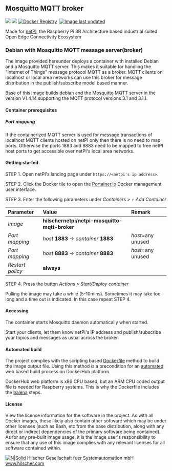 ## Mosquitto MQTT broker

[![](https://images.microbadger.com/badges/image/hilschernetpi/netpi-mosquitto-mqtt-broker.svg)](https://microbadger.com/images/hilschernetpi/netpi-mosquitto-mqtt-broker "Mosquitto MQTT Broker")
[![](https://images.microbadger.com/badges/commit/hilschernetpi/netpi-mosquitto-mqtt-broker.svg)](https://microbadger.com/images/hilschernetpi//netpi-mosquitto-mqtt-broker "Mosquitto MQTT Broker")
[![Docker Registry](https://img.shields.io/docker/pulls/hilschernetpi/netpi-mosquitto-mqtt-broker.svg)](https://registry.hub.docker.com/u/hilschernetpi/netpi-mosquitto-mqtt-broker/)&nbsp;
[![Image last updated](https://img.shields.io/badge/dynamic/json.svg?url=https://api.microbadger.com/v1/images/hilschernetpi/netpi-mosquitto-mqtt-broker&label=Image%20last%20updated&query=$.LastUpdated&colorB=007ec6)](http://microbadger.com/images/hilschernetpi/netpi-mosquitto-mqtt-broker "Image last updated")&nbsp;

Made for [netPI](https://www.netiot.com/netpi/), the Raspberry Pi 3B Architecture based industrial suited Open Edge Connectivity Ecosystem

### Debian with Mosquitto MQTT message server(broker)

The image provided hereunder deploys a container with installed Debian and a Mosquitto MQTT server. This makes it suitable for handling the "Internet of Things" message protocol MQTT as a broker. MQTT clients on localhost or local area networks can use this broker for message distribution in the publish/subscribe model based manner.

Base of this image builds [debian](https://www.balena.io/docs/reference/base-images/base-images/) and the [Mosquitto](https://mosquitto.org/) MQTT server in the version V1.4.14 supporting the MQTT protocol versions 3.1 and 3.1.1.

#### Container prerequisites

##### Port mapping

If the containerized MQTT server is used for message transactions of localhost MQTT clients hosted on netPI only then there is no need to map ports. Otherwise the ports 1883 and 8883 need to be mapped to free netPI host ports to get accessible over netPI's local area networks.

#### Getting started

STEP 1. Open netPI's landing page under `https://<netpi's ip address>`.

STEP 2. Click the Docker tile to open the [Portainer.io](http://portainer.io/) Docker management user interface.

STEP 3. Enter the following parameters under *Containers > + Add Container*

Parameter | Value | Remark
:---------|:------ |:------
*Image* | **hilschernetpi/netpi-mosquitto-mqtt-broker**
*Port mapping* | *host* **1883** -> *container* **1883** | *host*=any unused
*Port mapping* | *host* **8883** -> *container* **8883** | *host*=any unused
*Restart policy* | **always**

STEP 4. Press the button *Actions > Start/Deploy container*

Pulling the image may take a while (5-10mins). Sometimes it may take too long and a time out is indicated. In this case repeat STEP 4.

#### Accessing

The container starts Mosquitto daemon automatically when started.

Start your clients, let them know netPI's IP address and publish/subscribe your topics and messages as usual across the broker.

#### Automated build

The project complies with the scripting based [Dockerfile](https://docs.docker.com/engine/reference/builder/) method to build the image output file. Using this method is a precondition for an [automated](https://docs.docker.com/docker-hub/builds/) web based build process on DockerHub platform.

DockerHub web platform is x86 CPU based, but an ARM CPU coded output file is needed for Raspberry systems. This is why the Dockerfile includes the [balena](https://balena.io/blog/building-arm-containers-on-any-x86-machine-even-dockerhub/) steps.

#### License

View the license information for the software in the project. As with all Docker images, these likely also contain other software which may be under other licenses (such as Bash, etc from the base distribution, along with any direct or indirect dependencies of the primary software being contained).
As for any pre-built image usage, it is the image user's responsibility to ensure that any use of this image complies with any relevant licenses for all software contained within.

[![N|Solid](http://www.hilscher.com/fileadmin/templates/doctima_2013/resources/Images/logo_hilscher.png)](http://www.hilscher.com)  Hilscher Gesellschaft fuer Systemautomation mbH  www.hilscher.com
